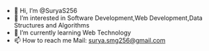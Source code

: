 - 👋 Hi, I’m @SuryaS256
- 👀 I’m interested in Software Development,Web Development,Data Structures and Algorithms
- 🌱 I’m currently learning Web Technology
- 📫 How to reach me Mail: surya.smg256@gmail.com

<!---
SuryaS256/SuryaS256 is a ✨ special ✨ repository because its `README.md` (this file) appears on your GitHub profile.
You can click the Preview link to take a look at your changes.
--->

